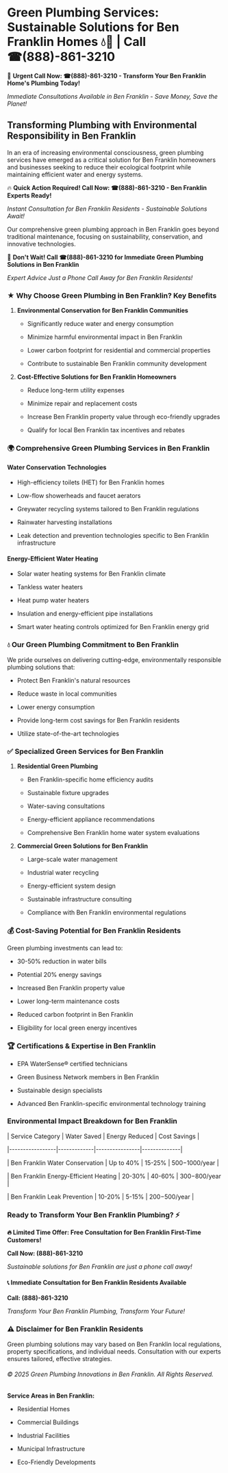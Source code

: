 # Green Plumbing Services: Sustainable Solutions for Ben Franklin Homes 💧🌿 | Call ☎(888)-861-3210

🚨 **Urgent Call Now: ☎(888)-861-3210 - Transform Your Ben Franklin Home's Plumbing Today!**
*Immediate Consultations Available in Ben Franklin - Save Money, Save the Planet!*

## Transforming Plumbing with Environmental Responsibility in Ben Franklin

In an era of increasing environmental consciousness, green plumbing services have emerged as a critical solution for Ben Franklin homeowners and businesses seeking to reduce their ecological footprint while maintaining efficient water and energy systems. 

🔥 **Quick Action Required! Call Now: ☎(888)-861-3210 - Ben Franklin Experts Ready!**
*Instant Consultation for Ben Franklin Residents - Sustainable Solutions Await!*

Our comprehensive green plumbing approach in Ben Franklin goes beyond traditional maintenance, focusing on sustainability, conservation, and innovative technologies.

🚨 **Don't Wait! Call ☎(888)-861-3210 for Immediate Green Plumbing Solutions in Ben Franklin**
*Expert Advice Just a Phone Call Away for Ben Franklin Residents!*

### ★ Why Choose Green Plumbing in Ben Franklin? Key Benefits

1. **Environmental Conservation for Ben Franklin Communities** 
   - Significantly reduce water and energy consumption
   - Minimize harmful environmental impact in Ben Franklin
   - Lower carbon footprint for residential and commercial properties
   - Contribute to sustainable Ben Franklin community development

2. **Cost-Effective Solutions for Ben Franklin Homeowners** 
   - Reduce long-term utility expenses
   - Minimize repair and replacement costs
   - Increase Ben Franklin property value through eco-friendly upgrades
   - Qualify for local Ben Franklin tax incentives and rebates

### 🌍 Comprehensive Green Plumbing Services in Ben Franklin

#### Water Conservation Technologies
- High-efficiency toilets (HET) for Ben Franklin homes
- Low-flow showerheads and faucet aerators
- Greywater recycling systems tailored to Ben Franklin regulations
- Rainwater harvesting installations
- Leak detection and prevention technologies specific to Ben Franklin infrastructure

#### Energy-Efficient Water Heating
- Solar water heating systems for Ben Franklin climate
- Tankless water heaters
- Heat pump water heaters
- Insulation and energy-efficient pipe installations
- Smart water heating controls optimized for Ben Franklin energy grid

### 💧 Our Green Plumbing Commitment to Ben Franklin

We pride ourselves on delivering cutting-edge, environmentally responsible plumbing solutions that:
- Protect Ben Franklin's natural resources
- Reduce waste in local communities
- Lower energy consumption
- Provide long-term cost savings for Ben Franklin residents
- Utilize state-of-the-art technologies

### ✅ Specialized Green Services for Ben Franklin

1. **Residential Green Plumbing**
   - Ben Franklin-specific home efficiency audits
   - Sustainable fixture upgrades
   - Water-saving consultations
   - Energy-efficient appliance recommendations
   - Comprehensive Ben Franklin home water system evaluations

2. **Commercial Green Solutions for Ben Franklin**
   - Large-scale water management
   - Industrial water recycling
   - Energy-efficient system design
   - Sustainable infrastructure consulting
   - Compliance with Ben Franklin environmental regulations

### 💰 Cost-Saving Potential for Ben Franklin Residents

Green plumbing investments can lead to:
- 30-50% reduction in water bills
- Potential 20% energy savings
- Increased Ben Franklin property value
- Lower long-term maintenance costs
- Reduced carbon footprint in Ben Franklin
- Eligibility for local green energy incentives

### 🏆 Certifications & Expertise in Ben Franklin

- EPA WaterSense® certified technicians
- Green Business Network members in Ben Franklin
- Sustainable design specialists
- Advanced Ben Franklin-specific environmental technology training

### Environmental Impact Breakdown for Ben Franklin

| Service Category | Water Saved | Energy Reduced | Cost Savings |
|-----------------|-------------|----------------|--------------|
| Ben Franklin Water Conservation | Up to 40% | 15-25% | $500-$1000/year |
| Ben Franklin Energy-Efficient Heating | 20-30% | 40-60% | $300-$800/year |
| Ben Franklin Leak Prevention | 10-20% | 5-15% | $200-$500/year |

### Ready to Transform Your Ben Franklin Plumbing? ⚡

**🔥 Limited Time Offer: Free Consultation for Ben Franklin First-Time Customers!**

**Call Now: (888)-861-3210**
*Sustainable solutions for Ben Franklin are just a phone call away!*

#### 📞 Immediate Consultation for Ben Franklin Residents Available

**Call: (888)-861-3210**
*Transform Your Ben Franklin Plumbing, Transform Your Future!*

### ⚠️ Disclaimer for Ben Franklin Residents

Green plumbing solutions may vary based on Ben Franklin local regulations, property specifications, and individual needs. Consultation with our experts ensures tailored, effective strategies.

###### © 2025 Green Plumbing Innovations in Ben Franklin. All Rights Reserved.

**Service Areas in Ben Franklin:** 
- Residential Homes
- Commercial Buildings
- Industrial Facilities
- Municipal Infrastructure
- Eco-Friendly Developments